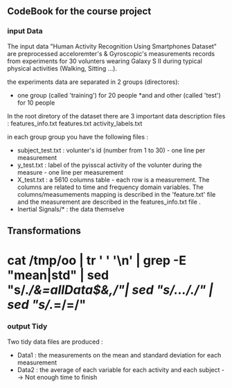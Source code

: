 ## CodeBook for the course project

### input Data

The input data "Human Activity Recognition Using Smartphones Dataset" are preprocessed acceloremter's & Gyroscopic's measurements  records from experiments for 30 volunters wearing Galaxy S II during typical physical activities (Walking, Sitting ...). 
 
the experiments data are separated in 2 groups (directores): 
* one group (called 'training') for 20 people 
*and and other (called 'test') for 10 people 

In the root diretory of the dataset there are 3 important data description files : 
features_info.txt
features.txt
activity_labels.txt

in each group group you have the following files :
* subject_test.txt : volunter's id (number from 1 to 30) - one line per measurement
* y_test.txt : label of the pyisscal activity of the volunter during the measure - one line per measurement
* X_test.txt : a 5610 columns table - each row is a measurement. The columns are related to time and frequency domain variables. The columns/measumements  mapping is described in the 'feature.txt' file and the measurement are described in the features_info.txt file . 
* Inertial Signals/* : the data themselve


## Transformations
# cat /tmp/oo | tr ' ' '\n' | grep -E "mean|std" | sed "s/.*/&=allData$&,/"| sed "s/\.\.\././" | sed "s/\.*=/=/"


### output Tidy 
Two tidy data files are produced :
* Data1 : the measurements on the mean and standard deviation for each measurement 
* Data2 : the average of each variable for each activity and each subject --> Not enough time to finish
